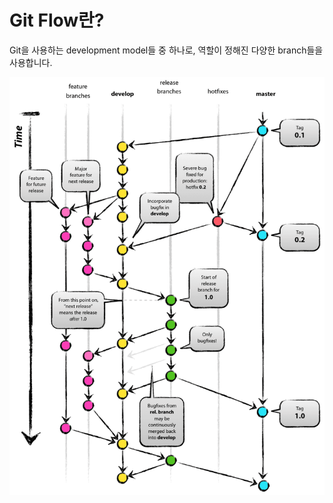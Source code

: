 # Git Flow란?

Git을 사용하는 development model들 중 하나로, 역할이 정해진 다양한 branch들을 사용합니다.

![Git Flow](../_images/git-flow.png)
